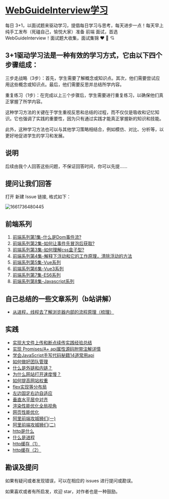 # [WebGuideInterview学习](https://github.com/webVueBlog/WebGuideInterview)

每日 3+1，以面试题来驱动学习，提倡每日学习与思考，每天进步一点！每天早上纯手工发布（死磕自己，愉悦大家）准备 前端 面试，首选 WebGuideInterview！面试题大收集，面试集锦 ❤ 💝 💘

## 3+1驱动学习法是一种有效的学习方式，它由以下四个步骤组成：

三步走战略（3步）：首先，学生需要了解概念或知识点。其次，他们需要尝试应用这些概念或知识点。最后，他们需要反思并总结所学内容。

重复练习（1步）：在完成以上三个步骤后，学生需要进行重复练习，以确保他们真正掌握了所学内容。

这种学习方法的关键在于学生重视反思和总结的过程，而不仅仅是吸收和记忆知识。它也强调了实践的重要性，因为只有通过实践才能真正掌握新的知识和技能。

此外，这种学习方法也可以与其他学习策略相结合，例如模仿、对比、分析等，以更好地促进学生的学习和发展。

## 说明

后续由我个人回答这些问题，不保证回答时间，你可以先提……

## 提问让我们回答

打开 新建 Issue 链接, 格式如下：

![1661736480445](https://user-images.githubusercontent.com/59645426/187105281-339c1c8e-27a5-42d1-bafd-56adb91e8faa.png)

## 前端系列

1. [前端系列第1集-什么是Dom事件流?](https://mp.weixin.qq.com/s/rGa9sMr52it3bVAXt785Vg)
2. [前端系列第2集-如何让事件先冒泡后获取?](https://mp.weixin.qq.com/s/2MxnQKOd0JmA2B8J0_F-RA)
3. [前端系列第3集-如何理解css盒子型?](https://mp.weixin.qq.com/s/9f5yre7x9z28KTu6NVvCvg)
4. [前端系列第4集-解释下浮动和它的工作原理，清除浮动的方法](https://mp.weixin.qq.com/s/ECUpskd6E_X0a96mDwKtqw)
5. [前端系列第5集-Vue系列](https://mp.weixin.qq.com/s/JdWWWiiWgadS48phoD1mbA)
6. [前端系列第6集-Vue3系列](https://mp.weixin.qq.com/s/9v21Ao9UMEmlzBPY7EkMdw)
7. [前端系列第7集-ES6系列](https://mp.weixin.qq.com/s/buoZbssL5nPOodcyXkjxnA)
8. [前端系列第8集-Javascript系列](https://mp.weixin.qq.com/s/7WJBPZoHUQi2FixUJRdytw)

## 自己总结的一些文章系列（b站讲解）

- [从进程，线程去了解浏览器内部的流程原理（梳理）](https://juejin.cn/post/7155037687077044255)

## 实践

- [实现大文件上传和断点续传实践经验总结](https://github.com/webVueBlog/file-breakpoint-continue)
- [实现 Promises/A+ api属性源码附带注解详情](https://github.com/webVueBlog/promise)
- [学会JavaScript手写代码秘籍14道常用api](https://github.com/webVueBlog/fe/issues/3)
- [如何做好团队管理](https://github.com/webVueBlog/fe/issues/4)
- [什么是外链和内链？](https://github.com/webVueBlog/fe/issues/5)
- [为什么网站打开速度慢？](https://github.com/webVueBlog/fe/issues/6)
- [如何提高网站权重](https://github.com/webVueBlog/fe/issues/7)
- [flex实现等分布局](https://github.com/webVueBlog/fe/issues/8)
- [左边固定右边自适应](https://github.com/webVueBlog/fe/issues/9)
- [垂直水平居中对齐](https://github.com/webVueBlog/fe/issues/10)
- [渲染性能优化全局视角](https://github.com/webVueBlog/fe/issues/11)
- [网页性能优化](https://github.com/webVueBlog/fe/issues/16)
- [阿里前端攻城狮们(一)](https://github.com/webVueBlog/fe/issues/17)
- [阿里前端攻城狮们(二)](https://github.com/webVueBlog/fe/issues/18)
- [http是什么](https://github.com/webVueBlog/fe/issues/12)
- [什么是进程](https://github.com/webVueBlog/fe/issues/13)
- [http缓存（1）](https://github.com/webVueBlog/fe/issues/14)
- [http缓存（2）](https://github.com/webVueBlog/fe/issues/15)

## 勘误及提问

如果有疑问或者发现错误，可以在相应的 issues 进行提问或勘误。

如果喜欢或者有所启发，欢迎 star，对作者也是一种鼓励。
